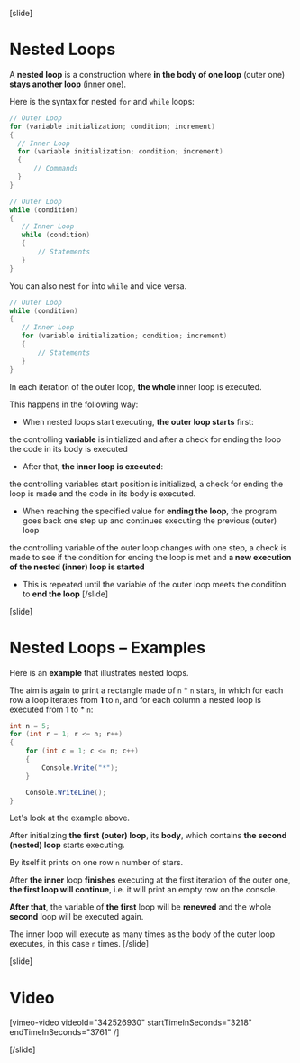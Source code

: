 [slide]
# Nested Loops
A **nested loop** is a construction where **in the body of one loop** (outer one) **stays another loop** (inner one). 

Here is the syntax for nested `for` and `while` loops:
```csharp
// Outer Loop
for (variable initialization; condition; increment) 
{
  // Inner Loop
  for (variable initialization; condition; increment) 
  { 
      // Commands
  }
}
```
```csharp
// Outer Loop
while (condition) 
{
   // Inner Loop 
   while (condition) 
   {   
       // Statements
   }
}
```
You can also nest `for` into `while` and vice versa.
```csharp
// Outer Loop
while (condition) 
{
   // Inner Loop 
   for (variable initialization; condition; increment) 
   {   
       // Statements
   }
}
```
In each iteration of the outer loop, **the whole** inner loop is executed. 

This happens in the following way:
- When nested loops start executing, **the outer loop starts** first: 

the controlling **variable** is initialized and after a check for ending the loop the code in its body is executed
- After that, **the inner loop is executed**: 

the controlling variables start position is initialized, a check for ending the loop is made and the code in its body is executed.
- When reaching the specified value for **ending the loop**, the program goes back one step up and continues executing the previous (outer) loop

the controlling variable of the outer loop changes with one step, a check is made to see if the condition for ending the loop is met and **a new execution of the nested (inner) loop is started**
- This is repeated until the variable of the outer loop meets the condition to **end the loop**
[/slide]

[slide]
# Nested Loops – Examples

Here is an **example** that illustrates nested loops. 

The aim is again to print a rectangle made of `n` * `n` stars, in which for each row a loop iterates from **1** to `n`, and for each column a nested loop is executed from **1** to * `n`:

```csharp
int n = 5;
for (int r = 1; r <= n; r++)
{
    for (int c = 1; c <= n; c++)
    {
        Console.Write("*");
    }

    Console.WriteLine();
}
```

Let's look at the example above. 

After initializing **the first (outer) loop**, its **body**, which contains **the second (nested) loop** starts executing. 

By itself it prints on one row `n` number of stars. 

After **the inner** loop **finishes** executing at the first iteration of the outer one, **the first loop will continue**, i.e. it will print an empty row on the console. 

**After that**, the variable of **the first** loop will be **renewed** and the whole **second** loop will be executed again. 

The inner loop will execute as many times as the body of the outer loop executes, in this case `n` times.
[/slide]

[slide]
# Video

[vimeo-video videoId="342526930" startTimeInSeconds="3218" endTimeInSeconds="3761" /]

[/slide]